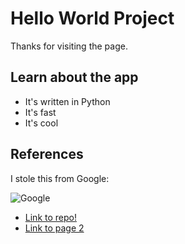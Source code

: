 
# Hello World Project

Thanks for visiting the page.

## Learn about the app

* It's written in Python
* It's fast
* It's cool

## References

I stole this from Google:

![Google](https://www.google.com/images/branding/googlelogo/1x/googlelogo_light_color_272x92dp.png)

* [Link to repo!](https://github.com/02ks/website-test)
* [Link to page 2](page2/)
